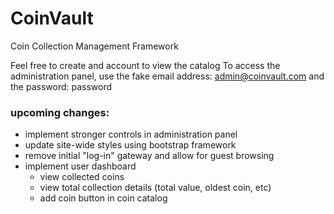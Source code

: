 # CoinVault
Coin Collection Management Framework

Feel free to create and account to view the catalog
To access the administration panel, use the fake email address: admin@coinvault.com and the password: password

### upcoming changes:

* implement stronger controls in administration panel
* update site-wide styles using bootstrap framework
* remove initial "log-in" gateway and allow for guest browsing
* implement user dashboard
  * view collected coins
  * view total collection details (total value, oldest coin, etc)
  * add coin button in coin catalog